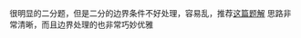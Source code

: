 很明显的二分题，但是二分的边界条件不好处理，容易乱，推荐[这篇题解](https://leetcode-cn.com/problems/median-of-two-sorted-arrays/solution/4-xun-zhao-liang-ge-you-xu-shu-zu-de-zhong-wei-shu/)
 思路非常清晰，而且边界处理的也非常巧妙优雅
